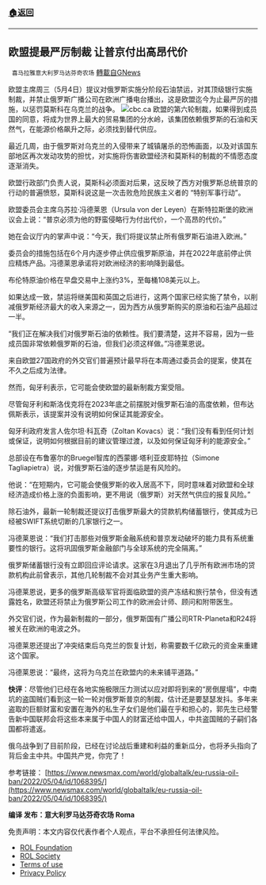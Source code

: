 ###  [:house:返回](README.md)
---


## 欧盟提最严厉制裁 让普京付出高昂代价
` 喜马拉雅意大利罗马达芬奇农场` [轉載自GNews](https://gnews.org/zh-hans/2468964/)

欧盟主席周三（5月4日）提议对俄罗斯实施分阶段石油禁运，对其顶级银行实施制裁，并禁止俄罗斯广播公司在欧洲广播电台播出，这是欧盟迄今为止最严厉的措施，以惩罚莫斯科在乌克兰的战争。
 ![](https://assets.gnews.org/wp-content/uploads/2022/05/O.jpg)cbc.ca 
欧盟的第六轮制裁，如果得到成员国的同意，将成为世界上最大的贸易集团的分水岭，该集团依赖俄罗斯的石油和天然气，在能源价格飙升之际，必须找到替代供应。
 
最近几周，由于俄罗斯对乌克兰的入侵带来了城镇屠杀的恐怖画面，以及对该国东部地区再次发动攻势的担忧，对实施将伤害欧盟经济和莫斯科的制裁的不情愿态度逐渐消失。
 
欧盟行政部门负责人说，莫斯科必须面对后果，这反映了西方对俄罗斯总统普京的行动的普遍愤怒，莫斯科说这是一次击败危险民族主义者的 “特别军事行动”。
 
欧盟委员会主席乌苏拉·冯德莱恩（Ursula von der Leyen）在斯特拉斯堡的欧洲议会上说：“普京必须为他的野蛮侵略行为付出代价，一个高昂的代价。”
 
她在会议厅内的掌声中说：“今天，我们将提议禁止所有俄罗斯石油进入欧洲。”
 
委员会的措施包括在6个月内逐步停止供应俄罗斯原油，并在2022年底前停止供应精炼产品。冯德莱恩承诺将对欧洲经济的影响降到最低。
 
布伦特原油价格在早盘交易中上涨约3%，至每桶108美元以上。
 
如果达成一致，禁运将继美国和英国之后进行，这两个国家已经实施了禁令，以削减俄罗斯经济最大的收入来源之一，因为西方从俄罗斯购买的原油和石油产品超过一半。
 
“我们正在解决我们对俄罗斯石油的依赖性。我们要清楚，这并不容易，因为一些成员国非常依赖俄罗斯的石油，但我们必须这样做。”冯德莱恩说。
 
来自欧盟27国政府的外交官们普遍预计最早将在本周通过委员会的提案，使其在不久之后成为法律。
 
然而，匈牙利表示，它可能会使欧盟的最新制裁方案受阻。
 
尽管匈牙利和斯洛伐克将在2023年底之前摆脱对俄罗斯石油的高度依赖，但布达佩斯表示，该提案并没有说明如何保证其能源安全。
 
匈牙利政府发言人佐尔坦·科瓦奇（Zoltan Kovacs）说：“我们没有看到任何计划或保证，说明如何根据目前的建议管理过渡，以及如何保证匈牙利的能源安全。”
 
总部设在布鲁塞尔的Bruegel智库的西蒙娜·塔利亚皮耶特拉（Simone Tagliapietra）说，对俄罗斯石油的逐步禁运是有风险的。
 
他说：“在短期内，它可能会使俄罗斯的收入居高不下，同时意味着对欧盟和全球经济造成价格上涨的负面影响，更不用说（俄罗斯）对天然气供应的报复风险。”
 
除石油外，最新一轮制裁还提议打击俄罗斯最大的贷款机构储蓄银行，使其成为已经被SWIFT系统切断的几家银行之一。
 
冯德莱恩说：“我们打击那些对俄罗斯金融系统和普京发动破坏的能力具有系统重要性的银行。这将巩固俄罗斯金融部门与全球系统的完全隔离。”
 
俄罗斯储蓄银行没有立即回应评论请求。这家在3月退出了几乎所有欧洲市场的贷款机构此前曾表示，其他几轮制裁不会对其业务产生重大影响。
 
冯德莱恩说，更多的俄罗斯高级军官将面临欧盟的资产冻结和旅行禁令，但没有透露姓名，欧盟还将禁止为俄罗斯公司工作的欧洲会计师、顾问和附带医生。
 
外交官们说，作为最新制裁的一部分，俄罗斯国有广播公司RTR-Planeta和R24将被关在欧洲的电波之外。
 
冯德莱恩还提出了冲突结束后乌克兰的恢复计划，称需要数千亿欧元的资金来重建这个国家。
 
冯德莱恩说：“最终，这将为乌克兰在欧盟内的未来铺平道路。”
 
**快评**：尽管他们已经在各地实施极限压力测试以应对即将到来的“房倒屋塌”，中南坑的盗国贼们看到这一轮一轮对俄罗斯普京的制裁，估计还是要瑟瑟发抖。多年来盗取的巨额财富和安置在海外的私生子女们是他们最在乎和担心的，郭先生已经警告新中国联邦会将这些本来属于中国人的财富还给中国人，中共盗国贼的子嗣们各国都将遣返。
 
俄乌战争到了目前阶段，已经在讨论战后重建和利益的重新瓜分，也将矛头指向了背后金主中共。中国共产党，你完了！
 
参考链接：
[https://www.newsmax.com/world/globaltalk/eu-russia-oil-ban/2022/05/04/id/1068395/](https://www.newsmax.com/world/globaltalk/eu-russia-oil-ban/2022/05/04/id/1068395/)
 
**编译 发布：意大利罗马达芬奇农场 Roma**

免责声明：本文内容仅代表作者个人观点，平台不承担任何法律风险。
  
- [ROL Foundation](https://rolfoundation.org/)
- [ROL Society](https://rolsociety.org/)
- [Terms of use](https://gnews.org/terms-of-use-3/)
- [Privacy Policy](https://gnews.org/privacy-policy/)
